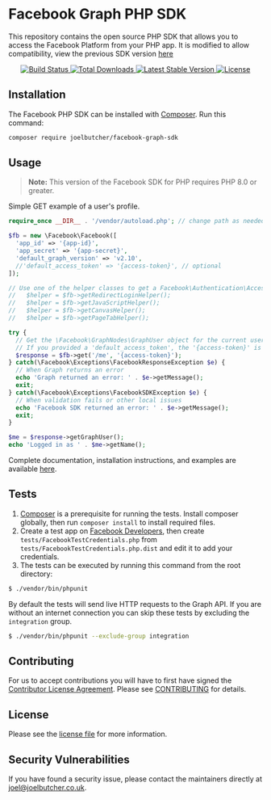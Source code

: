 # Facebook Graph PHP SDK

This repository contains the open source PHP SDK that allows you to access the Facebook Platform from your PHP app. It is modified to allow compatibility, view the previous SDK version [here](https://github.com/facebookarchive/php-graph-sdk)

<p align="center">
    <a href="https://github.com/joelbutcher/facebook-php-graph-sdk/actions">
        <img src="https://github.com/joelbutcher/facebook-php-graph-sdk/workflows/tests/badge.svg" alt="Build Status">
    </a>
    <a href="https://packagist.org/packages/joelbutcher/facebook-graph-sdk">
        <img src="https://img.shields.io/packagist/dt/joelbutcher/facebook-graph-sdk" alt="Total Downloads">
    </a>
    <a href="https://packagist.org/packages/joelbutcher/facebook-graph-sdk">
        <img src="https://img.shields.io/packagist/v/joelbutcher/facebook-graph-sdk" alt="Latest Stable Version">
    </a>
    <a href="https://packagist.org/packages/joelbutcher/facebook-graph-sdk">
        <img src="https://img.shields.io/packagist/l/joelbutcher/facebook-graph-sdk" alt="License">
    </a>
</p>


## Installation

The Facebook PHP SDK can be installed with [Composer](https://getcomposer.org/). Run this command:

```sh
composer require joelbutcher/facebook-graph-sdk
```

## Usage

> **Note:** This version of the Facebook SDK for PHP requires PHP 8.0 or greater.

Simple GET example of a user's profile.

```php
require_once __DIR__ . '/vendor/autoload.php'; // change path as needed

$fb = new \Facebook\Facebook([
  'app_id' => '{app-id}',
  'app_secret' => '{app-secret}',
  'default_graph_version' => 'v2.10',
  //'default_access_token' => '{access-token}', // optional
]);

// Use one of the helper classes to get a Facebook\Authentication\AccessToken instance.
//   $helper = $fb->getRedirectLoginHelper();
//   $helper = $fb->getJavaScriptHelper();
//   $helper = $fb->getCanvasHelper();
//   $helper = $fb->getPageTabHelper();

try {
  // Get the \Facebook\GraphNodes\GraphUser object for the current user.
  // If you provided a 'default_access_token', the '{access-token}' is optional.
  $response = $fb->get('/me', '{access-token}');
} catch(\Facebook\Exceptions\FacebookResponseException $e) {
  // When Graph returns an error
  echo 'Graph returned an error: ' . $e->getMessage();
  exit;
} catch(\Facebook\Exceptions\FacebookSDKException $e) {
  // When validation fails or other local issues
  echo 'Facebook SDK returned an error: ' . $e->getMessage();
  exit;
}

$me = $response->getGraphUser();
echo 'Logged in as ' . $me->getName();
```

Complete documentation, installation instructions, and examples are available [here](docs/).

## Tests

1. [Composer](https://getcomposer.org/) is a prerequisite for running the tests. Install composer globally, then run `composer install` to install required files.
2. Create a test app on [Facebook Developers](https://developers.facebook.com), then create `tests/FacebookTestCredentials.php` from `tests/FacebookTestCredentials.php.dist` and edit it to add your credentials.
3. The tests can be executed by running this command from the root directory:

```bash
$ ./vendor/bin/phpunit
```

By default the tests will send live HTTP requests to the Graph API. If you are without an internet connection you can skip these tests by excluding the `integration` group.

```bash
$ ./vendor/bin/phpunit --exclude-group integration
```

## Contributing

For us to accept contributions you will have to first have signed the [Contributor License Agreement](https://developers.facebook.com/opensource/cla). Please see [CONTRIBUTING](https://github.com/joelbutcher/facebook-graph-sdk-php-8/blob/master/CONTRIBUTING.md) for details.

## License

Please see the [license file](https://github.com/joelbutcher/facebook-graph-sdk-php-8/blob/master/LICENSE) for more information.

## Security Vulnerabilities

If you have found a security issue, please contact the maintainers directly at [joel@joelbutcher.co.uk](mailto:joel@joelbutcher.co.uk).
